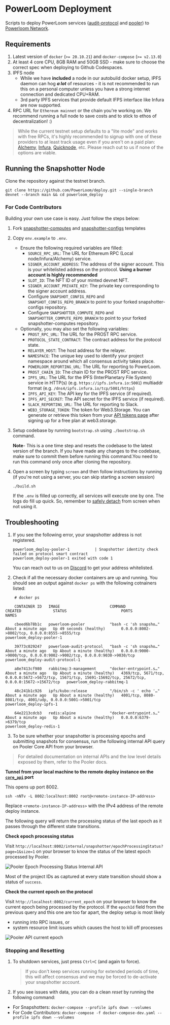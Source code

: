 # PowerLoom Deployment
Scripts to deploy PowerLoom services ([audit-protocol](https://github.com/PowerLoom/audit-protocol) and [pooler](https://github.com/PowerLoom/pooler)) to [Powerloom Network](https://powerloom.network).

## Requirements

1. Latest version of `docker` (`>= 20.10.21`) and `docker-compose` (`>= v2.13.0`)
2. At least 4 core CPU, 8GB RAM and 50GB SSD - make sure to choose the correct spec when deploying to Github Codespaces.
3. IPFS node
    - While we have __included__ a node in our autobuild docker setup, IPFS daemon can hog __*a lot*__ of resources - it is not recommended to run this on a personal computer unless you have a strong internet connection and dedicated CPU+RAM.
    - 3rd party IPFS services that provide default IFPS interface like Infura are now supported.
4. RPC URL for `Ethereum mainnet` or the chain you're working on. We recommend running a full node to save costs and to stick to ethos of decentralization! :)
> While the current testnet setup defaults to a "lite mode" and works with free RPCs, it's highly recommended to signup with one of these providers to at least track usage even if you aren't on a paid plan: [Alchemy](https://alchemy.com/?r=15ce6db6d0a109d5), [Infura](https://infura.io), [Quicknode](https://www.quicknode.com?tap_a=67226-09396e&tap_s=3491854-f4a458), etc. Please reach out to us if none of the options are viable.



## Running the Snapshotter Node

Clone the repository against the testnet branch.

 `git clone https://github.com/PowerLoom/deploy.git --single-branch devnet --branch main && cd powerloom_deploy`


### For Code Contributors

Building your own use case is easy. Just follow the steps below:

1. Fork [snapshotter-computes](https://github.com/PowerLoom/snapshotter-computes) and [snapshotter-configs](https://github.com/PowerLoom/snapshotter-configs/) templates
 
2. Copy `env.example` to `.env`.
   - Ensure the following required variables are filled:
     - `SOURCE_RPC_URL`: The URL for Ethereum RPC (Local node/Infura/Alchemy) service.
     - `SIGNER_ACCOUNT_ADDRESS`: The address of the signer account. This is your whitelisted address on the protocol. **Using a burner account is highly recommended**
     - `SLOT_ID`: The NFT ID of your minted devnet NFT.
     - `SIGNER_ACCOUNT_PRIVATE_KEY`: The private key corresponding to the signer account address.
     - Configure `SNAPSHOT_CONFIG_REPO` and `SNAPSHOT_CONFIG_REPO_BRANCH` to point to your forked snapshotter-configs repository.
     - Configure `SNAPSHOTTER_COMPUTE_REPO` and `SNAPSHOTTER_COMPUTE_REPO_BRANCH` to point to your forked snapshotter-computes repository.
   - Optionally, you may also set the following variables:
     - `PROST_RPC_URL`: The URL for the PROST RPC service.
     - `PROTOCOL_STATE_CONTRACT`: The contract address for the protocol state.
     - `RELAYER_HOST`: The host address for the relayer.
     - `NAMESPACE`: The unique key used to identify your project namespace around which all consensus activity takes place.
     - `POWERLOOM_REPORTING_URL`: The URL for reporting to PowerLoom.
     - `PROST_CHAIN_ID`: The chain ID for the PROST RPC service.
     - `IPFS_URL`: The URL for the IPFS (InterPlanetary File System) service in HTTP(s) (e.g. `https://ipfs.infura.io:5001`) multiaddr format (e.g. `/dns4/ipfs.infura.io/tcp/5001/https`)
     - `IPFS_API_KEY`: The API key for the IPFS service (if required).
     - `IPFS_API_SECRET`: The API secret for the IPFS service (if required).
     - `SLACK_REPORTING_URL`: The URL for reporting to Slack.
     - `WEB3_STORAGE_TOKEN`: The token for Web3.Storage. You can generate or retrieve this token from your [API tokens page](https://web3.storage/tokens/?create=true) after signing up for a free plan at web3.storage.

3. Setup codebase by running `bootstrap.sh` using `./bootstrap.sh` command.
   
   **Note**- This is a one time step and resets the codebase to the latest version of the branch. If you have made any changes to the codebase, make sure to commit them before running this command.You need to run this command only once after cloning the repository.

4. Open a screen by typing `screen` and then follow instructions by running (if you're not using a server, you can skip starting a screen session)


    `./build.sh`

    If the `.env` is filled up correctly, all services will execute one by one. The logs do fill up quick. So, remember to [safely detach](https://linuxize.com/post/how-to-use-linux-screen/) from screen when not using it. 


## Troubleshooting

1. If you see the following error, your snapshotter address is not registered.

    ```
    powerloom_deploy-pooler-1           | Snapshotter identity check failed on protocol smart contract
    powerloom_deploy-pooler-1 exited with code 1
    ```
    You can reach out to us on [Discord](https://powerloom.io/discord) to get your address whitelisted.

2. Check if all the necessary docker containers are up and running. You should see an output against `docker ps` with the following cotnainers listed:

```
    # docker ps

    CONTAINER ID   IMAGE                      COMMAND                  CREATED              STATUS                        PORTS                                                                                                         NAMES

    cbeed6b78b1c   powerloom-pooler           "bash -c 'sh snapsho…"   About a minute ago   Up 49 seconds (healthy)       0.0.0.0:8002->8002/tcp, 0.0.0.0:8555->8555/tcp                                                                powerloom_deploy-pooler-1

    39773c029247   powerloom-audit-protocol   "bash -c 'sh snapsho…"   About a minute ago   Up About a minute (healthy)   0.0.0.0:9000->9000/tcp, 0.0.0.0:9002->9002/tcp, 0.0.0.0:9030->9030/tcp                                        powerloom_deploy-audit-protocol-1

    a8e7413cf980   rabbitmq:3-management      "docker-entrypoint.s…"   About a minute ago   Up About a minute (healthy)   4369/tcp, 5671/tcp, 0.0.0.0:5672->5672/tcp, 15671/tcp, 15691-15692/tcp, 25672/tcp, 0.0.0.0:15672->15672/tcp   powerloom_deploy-rabbitmq-1

    48c241b1c926   ipfs/kubo:release          "/bin/sh -c ' echo '…"   About a minute ago   Up About a minute (healthy)   4001/tcp, 8080-8081/tcp, 4001/udp, 0.0.0.0:5001->5001/tcp                                                     powerloom_deploy-ipfs-1

    64e2213cdcb3   redis:alpine               "docker-entrypoint.s…"   About a minute ago   Up About a minute (healthy)   0.0.0.0:6379->6379/tcp                                                                                        powerloom_deploy-redis-1
```

3. To be sure whether your snapshotter is processing epochs and submitting snapshots for consensus, run the following internal API query on Pooler Core API from your browser.

> For detailed documentation on internal APIs and the low level details exposed by them, refer to the Pooler docs.

**Tunnel from your local machine to the remote deploy instance on the [`core_api`](https://github.com/PowerLoom/pooler/blob/phase2/README.md#core-api) port**

This opens up port 8002.

```
ssh -nNTv -L 8002:localhost:8002 root@<remote-instance-IP-address>
```

Replace `<remote-instance-IP-address>` with the IPv4 address of the remote deploy instance.

The following query will return the processing status of the last epoch as it passes through the different state transitions.

**Check epoch processing status**

Visit `http://localhost:8002/internal/snapshotter/epochProcessingStatus?page=1&size=1` on your browser to know the status of the latest epoch processed by Pooler.

![Pooler Epoch Processing Status Internal API](sample_images/pooler_internal_epoch_status.png)

Most of the project IDs as captured at every state transition should show a status of `success`.

**Check the current epoch on the protocol**

Visit `http://localhost:8002/current_epoch` on your browser to know the current epoch being processed by the protocol. If the `epochId` field from the previous query and this one are too far apart, the deploy setup is most likely 

* running into RPC issues, or 
* system resource limit issues which causes the host to kill off processes

![Pooler API current epoch](sample_images/pooler_current_epoch.png)

### Stopping and Resetting
1. To shutdown services, just press `Ctrl+C` (and again to force).

    > If you don't keep services running for extended periods of time, this will affect consensus and we may be forced to de-activate your snapshotter account.
    
2. If you see issues with data, you can do a clean *reset* by running the following command:

- For Snapshotters: `docker-compose --profile ipfs down --volumes`
- For Code Contributors: 
    `docker-compose -f docker-compose-dev.yaml --profile ipfs down --volumes`
